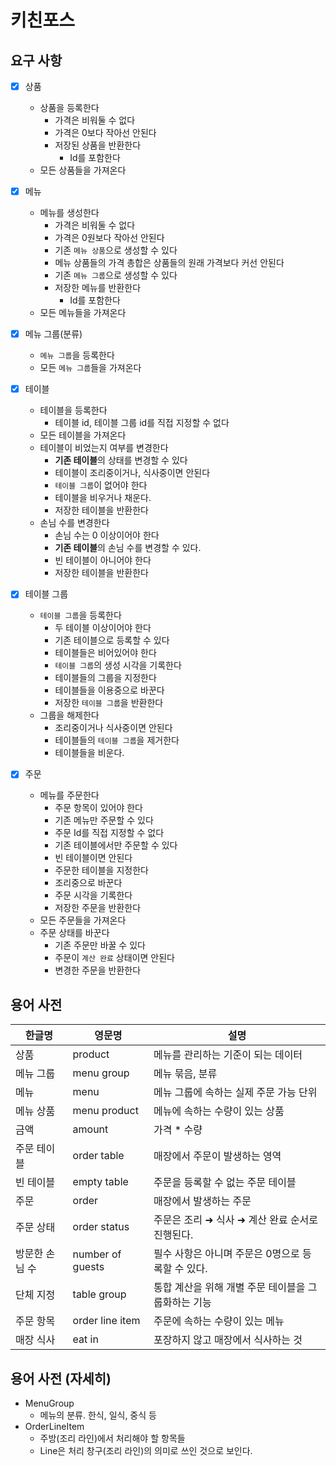# 키친포스

## 요구 사항

- [x] 상품
  - 상품을 등록한다
    - 가격은 비워둘 수 없다
    - 가격은 0보다 작아선 안된다
    - 저장된 상품을 반환한다
      - Id를 포함한다
  - 모든 상품들을 가져온다

- [x] 메뉴
  - 메뉴를 생성한다
    - 가격은 비워둘 수 없다
    - 가격은 0원보다 작아선 안된다
    - 기존 `메뉴 상품`으로 생성할 수 있다
    - 메뉴 상품들의 가격 총합은 상품들의 원래 가격보다 커선 안된다
    - 기존 `메뉴 그룹`으로 생성할 수 있다
    - 저장한 메뉴를 반환한다
      - Id를 포함한다
  - 모든 메뉴들을 가져온다

- [x] 메뉴 그룹(분류)
  - `메뉴 그룹`을 등록한다
  - 모든 `메뉴 그룹`들을 가져온다

- [x] 테이블
  - 테이블을 등록한다
    - 테이블 id, 테이블 그룹 id를 직접 지정할 수 없다
  - 모든 테이블을 가져온다
  - 테이블이 비었는지 여부를 변경한다
    - **기존 테이블**의 상태를 변경할 수 있다
    - 테이블이 조리중이거나, 식사중이면 안된다
    - `테이블 그룹`이 없어야 한다
    - 테이블을 비우거나 채운다.
    - 저장한 테이블을 반환한다
  - 손님 수를 변경한다
    - 손님 수는 0 이상이어야 한다
    - **기존 테이블**의 손님 수를 변경할 수 있다.
    - 빈 테이블이 아니어야 한다
    - 저장한 테이블을 반환한다

- [x] 테이블 그룹
  - `테이블 그룹`을 등록한다
    - 두 테이블 이상이어야 한다
    - 기존 테이블으로 등록할 수 있다
    - 테이블들은 비어있어야 한다
    - `테이블 그룹`의 생성 시각을 기록한다
    - 테이블들의 그룹을 지정한다
    - 테이블들을 이용중으로 바꾼다
    - 저장한 `테이블 그룹`을 반환한다
  - 그룹을 해제한다
    - 조리중이거나 식사중이면 안된다
    - 테이블들의 `테이블 그룹`을 제거한다
    - 테이블들을 비운다.

- [x] 주문
  - 메뉴를 주문한다
    - 주문 항목이 있어야 한다
    - 기존 메뉴만 주문할 수 있다
    - 주문 Id를 직접 지정할 수 없다
    - 기존 테이블에서만 주문할 수 있다
    - 빈 테이블이면 안된다
    - 주문한 테이블을 지정한다
    - 조리중으로 바꾼다
    - 주문 시각을 기록한다
    - 저장한 주문을 반환한다
  - 모든 주문들을 가져온다
  - 주문 상태를 바꾼다
    - 기존 주문만 바꿀 수 있다
    - 주문이 `계산 완료` 상태이면 안된다
    - 변경한 주문을 반환한다

## 용어 사전

| 한글명 | 영문명 | 설명 |
| --- | --- | --- |
| 상품 | product | 메뉴를 관리하는 기준이 되는 데이터 |
| 메뉴 그룹 | menu group | 메뉴 묶음, 분류 |
| 메뉴 | menu | 메뉴 그룹에 속하는 실제 주문 가능 단위 |
| 메뉴 상품 | menu product | 메뉴에 속하는 수량이 있는 상품 |
| 금액 | amount | 가격 * 수량 |
| 주문 테이블 | order table | 매장에서 주문이 발생하는 영역 |
| 빈 테이블 | empty table | 주문을 등록할 수 없는 주문 테이블 |
| 주문 | order | 매장에서 발생하는 주문 |
| 주문 상태 | order status | 주문은 조리 ➜ 식사 ➜ 계산 완료 순서로 진행된다. |
| 방문한 손님 수 | number of guests | 필수 사항은 아니며 주문은 0명으로 등록할 수 있다. |
| 단체 지정 | table group | 통합 계산을 위해 개별 주문 테이블을 그룹화하는 기능 |
| 주문 항목 | order line item | 주문에 속하는 수량이 있는 메뉴 |
| 매장 식사 | eat in | 포장하지 않고 매장에서 식사하는 것 |

## 용어 사전 (자세히)

- MenuGroup
  - 메뉴의 분류. 한식, 일식, 중식 등
- OrderLineItem
  - 주방(조리 라인)에서 처리해야 할 항목들
  - Line은 처리 창구(조리 라인)의 의미로 쓰인 것으로 보인다.
